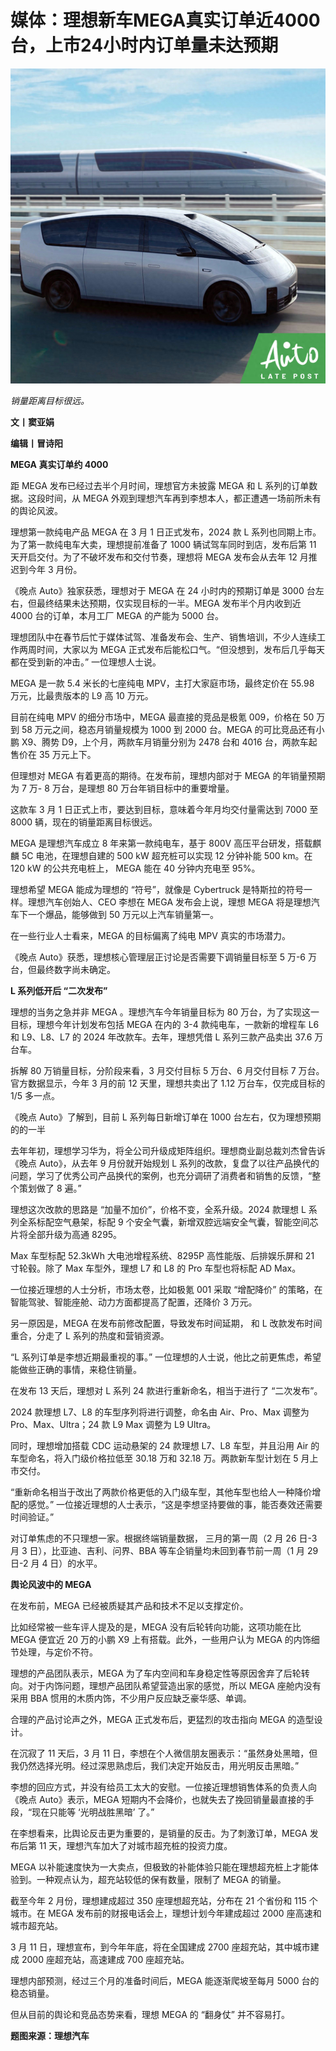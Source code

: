 # 媒体：理想新车MEGA真实订单近4000台，上市24小时内订单量未达预期

![632e62a365b2a98553206f32b8a61c9f.jpg](https://raw.githubusercontent.com/qqhsx/qqnews_image/main/2024/03/17/媒体：理想新车MEGA真实订单近4000台，上市24小时内订单量未达预期/632e62a365b2a98553206f32b8a61c9f.jpg)

_销量距离目标很远。_

**文丨窦亚娟**

**编辑丨冒诗阳**

**MEGA 真实订单约 4000**

距 MEGA 发布已经过去半个月时间，理想官方未披露 MEGA 和 L 系列的订单数据。这段时间，从 MEGA
外观到理想汽车再到李想本人，都正遭遇一场前所未有的舆论风波。

理想第一款纯电产品 MEGA 在 3 月 1 日正式发布，2024 款 L 系列也同期上市。为了第一款纯电车大卖，理想提前准备了 1000
辆试驾车同时到店，发布后第 11 天开启交付。为了不破坏发布和交付节奏，理想将 MEGA 发布会从去年 12 月推迟到今年 3 月份。

《晚点 Auto》独家获悉，理想对于 MEGA 在 24 小时内的预期订单是 3000 台左右，但最终结果未达预期，仅实现目标的一半。MEGA
发布半个月内收到近 4000 台的订单，本月工厂 MEGA 的产能为 5000 台。

理想团队中在春节后忙于媒体试驾、准备发布会、生产、销售培训，不少人连续工作两周时间，大家以为 MEGA
正式发布后能松口气。“但没想到，发布后几乎每天都在受到新的冲击。” 一位理想人士说。

MEGA 是一款 5.4 米长的七座纯电 MPV，主打大家庭市场，最终定价在 55.98 万元，比最贵版本的 L9 高 10 万元。

目前在纯电 MPV 的细分市场中，MEGA 最直接的竞品是极氪 009，价格在 50 万到 58 万元之间，稳态月销量规模为 1000 到 2000
台。MEGA 的可比竞品还有小鹏 X9、腾势 D9，上个月，两款车月销量分别为 2478 台和 4016 台，两款车起售价在 35 万元上下。

但理想对 MEGA 有着更高的期待。在发布前，理想内部对于 MEGA 的年销量预期为 7 万- 8 万台，是理想 80 万台年销目标中的重要增量。

这款车 3 月 1 日正式上市，要达到目标，意味着今年月均交付量需达到 7000 至 8000 辆，现在的销量距离目标很远。

MEGA 是理想汽车成立 8 年来第一款纯电车，基于 800V 高压平台研发，搭载麒麟 5C 电池，在理想自建的 500 kW 超充桩可以实现 12
分钟补能 500 km。在 120 kW 的公共充电桩上， MEGA 能在 40 分钟内充电至 95%。

理想希望 MEGA 能成为理想的 “符号”，就像是 Cybertruck 是特斯拉的符号一样。理想汽车创始人、CEO 李想在 MEGA 发布会上说，理想
MEGA 将是理想汽车下一个爆品，能够做到 50 万元以上汽车销量第一。

在一些行业人士看来，MEGA 的目标偏离了纯电 MPV 真实的市场潜力。

《晚点 Auto》获悉，理想核心管理层正讨论是否需要下调销量目标至 5 万-6 万台，但最终数字尚未确定。

**L 系列低开后 “二次发布”**

理想的当务之急并非 MEGA 。理想汽车今年销量目标为 80 万台，为了实现这一目标，理想今年计划发布包括 MEGA 在内的 3-4
款纯电车，一款新的增程车 L6 和 L9、L8、L7 的 2024 年改款车。去年，理想凭借 L 系列三款产品卖出 37.6 万台车。

拆解 80 万销量目标，分阶段来看，3 月交付目标 5 万台、6 月交付目标 7 万台。官方数据显示，今年 3 月的前 12 天里，理想共卖出了 1.12
万台车，仅完成目标的 1/5 多一点。

《晚点 Auto》了解到，目前 L 系列每日新增订单在 1000 台左右，仅为理想预期的的一半

去年年初，理想学习华为，将全公司升级成矩阵组织。理想商业副总裁刘杰曾告诉《晚点 Auto》，从去年 9 月份就开始规划 L
系列的改款，复盘了以往产品换代的问题，学习了优秀公司产品换代的案例，也充分调研了消费者和销售的反馈，“整个策划做了 8 遍。”

理想这次改款的思路是 “加量不加价”，价格不变，全系升级。2024 款理想 L 系列全系标配空气悬架，标配 9
个安全气囊，新增双腔远端安全气囊，智能空间芯片将全部升级为高通 8295。

Max 车型标配 52.3kWh 大电池增程系统、8295P 高性能版、后排娱乐屏和 21 寸轮毂。除了 Max 车型外，理想 L7 和 L8 的 Pro
车型也将标配 AD Max。

一位接近理想的人士分析，市场太卷，比如极氪 001 采取 “增配降价” 的策略，在智能驾驶、智能座舱、动力方面都提高了配置，还降价 3 万元。

另一原因是，MEGA 在发布前修改配置，导致发布时间延期， 和 L 改款发布时间重合，分走了 L 系列的热度和营销资源。

“L 系列订单是李想近期最重视的事。” 一位理想的人士说，他比之前更焦虑，希望能做些正确的事情，来稳住销量。

在发布 13 天后，理想对 L 系列 24 款进行重新命名，相当于进行了 “二次发布”。

2024 款理想 L7、L8 的车型序列将进行调整，命名由 Air、Pro、Max 调整为 Pro、Max、Ultra；24 款 L9 Max 调整为 L9
Ultra。

同时，理想增加搭载 CDC 运动悬架的 24 款理想 L7、L8 车型，并且沿用 Air 的车型命名，将入门级价格拉低至 30.18 万和 32.18
万。两款新车型计划在 5 月上市交付。

“重新命名相当于改出了两款价格更低的入门级车型，其他车型也给人一种降价增配的感觉。”
一位接近理想的人士表示，“这是李想坚持要做的事，能否奏效还需要时间验证。”

对订单焦虑的不只理想一家。根据终端销量数据， 三月的第一周（2 月 26 日-3 月 3 日），比亚迪、吉利、问界、BBA 等车企销量均未回到春节前一周（1
月 29 日-2 月 4 日）的水平。

**舆论风波中的 MEGA**

在发布前，MEGA 已经被质疑其产品和技术不足以支撑定价。

比如经常被一些车评人提及的是，MEGA 没有后轮转向功能，这项功能在比 MEGA 便宜近 20 万的小鹏 X9 上有搭载。此外，一些用户认为 MEGA
的内饰细节处理，与定价不符。

理想的产品团队表示，MEGA 为了车内空间和车身稳定性等原因舍弃了后轮转向。对于内饰问题，理想产品团队希望营造出家的感觉，所以 MEGA 座舱内没有采用
BBA 惯用的木质内饰，不少用户反应缺乏豪华感、单调。

合理的产品讨论声之外，MEGA 正式发布后，更猛烈的攻击指向 MEGA 的造型设计。

在沉寂了 11 天后，3 月 11 日，李想在个人微信朋友圈表示：“虽然身处黑暗，但我仍然选择光明。经过深思熟虑后，我们决定开始反击，用光明反击黑暗。”

李想的回应方式，并没有给员工太大的安慰。一位接近理想销售体系的负责人向《晚点 Auto》表示，MEGA
短期内不会降价，也就失去了挽回销量最直接的手段，“现在只能等 ‘光明战胜黑暗’ 了。”

在李想看来，比舆论反击更为重要的，是销量的反击。为了刺激订单，MEGA 发布后第 11 天，理想汽车加大了对城市超充桩的投资力度。

MEGA 以补能速度快为一大卖点，但极致的补能体验只能在理想超充桩上才能体验到。一种观点认为，超充站较低的保有数量，限制了 MEGA 的销量。

截至今年 2 月份，理想建成超过 350 座理想超充站，分布在 21 个省份和 115 个城市。在 MEGA 发布前的财报电话会上，理想计划今年建成超过
2000 座高速和城市超充站。

3 月 11 日，理想宣布，到今年年底，将在全国建成 2700 座超充站，其中城市建成 2000 座超充站，高速建成 700 座超充站。

理想内部预测，经过三个月的准备时间后，MEGA 能逐渐爬坡至每月 5000 台的稳态销量。

但从目前的舆论和竞品态势来看，理想 MEGA 的 “翻身仗” 并不容易打。

**题图来源：理想汽车**

